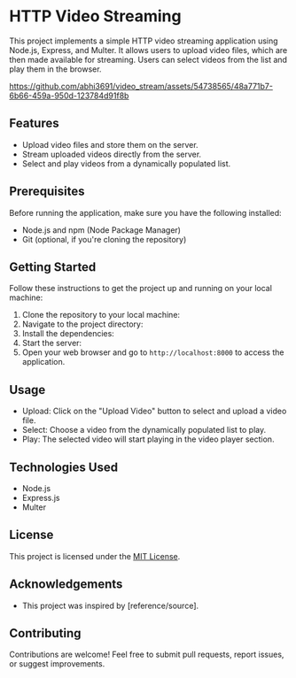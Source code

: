 # HTTP Video Streaming

This project implements a simple HTTP video streaming application using Node.js, Express, and Multer. It allows users to upload video files, which are then made available for streaming. Users can select videos from the list and play them in the browser.




https://github.com/abhi3691/video_stream/assets/54738565/48a771b7-6b66-459a-950d-123784d91f8b





## Features

- Upload video files and store them on the server.
- Stream uploaded videos directly from the server.
- Select and play videos from a dynamically populated list.

## Prerequisites

Before running the application, make sure you have the following installed:

- Node.js and npm (Node Package Manager)
- Git (optional, if you're cloning the repository)

## Getting Started

Follow these instructions to get the project up and running on your local machine:

1. Clone the repository to your local machine:
2. Navigate to the project directory:
3. Install the dependencies:
4. Start the server:
5. Open your web browser and go to `http://localhost:8000` to access the application.

## Usage

- Upload: Click on the "Upload Video" button to select and upload a video file.
- Select: Choose a video from the dynamically populated list to play.
- Play: The selected video will start playing in the video player section.

## Technologies Used

- Node.js
- Express.js
- Multer

## License

This project is licensed under the [MIT License](LICENSE).

## Acknowledgements

- This project was inspired by [reference/source].

## Contributing

Contributions are welcome! Feel free to submit pull requests, report issues, or suggest improvements.



